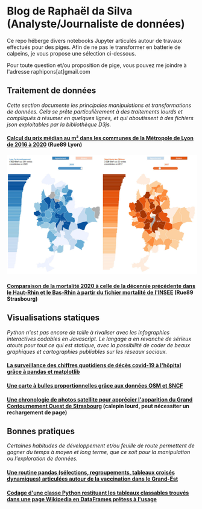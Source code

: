 # Blog de Raphaël da Silva (Analyste/Journaliste de données)

Ce repo héberge divers notebooks Jupyter articulés autour de travaux effectués pour des piges. Afin de ne pas le transformer en batterie de calpeins, je vous propose une sélection ci-dessous.

Pour toute question et/ou proposition de pige, vous pouvez me joindre à l'adresse raphipons[at]gmail.com

## Traitement de données

*Cette section documente les principales manipulations et transformations de données. Cela se prête particulièrement à des traitements lourds et compliqués à résumer en quelques lignes, et qui aboutissent à des fichiers json exploitables par la bibliothèque D3js.*

#### [Calcul du prix médian au m² dans les communes de la Métropole de Lyon de 2016 à 2020](https://github.com/raphadasilva/blog_rdasilva/blob/master/autodonnees/immo_lyon_1520/DVF%20localis%C3%A9e%20Lyon%20et%20alentours.ipynb) (Rue89 Lyon)

![immo_lyon](https://raw.githubusercontent.com/raphadasilva/blog_rdasilva/3f1e4b3c33d7c39a766cf2c786d0031deee751b8/autodonnees/immo_lyon_1520/app_immolyo.jpg)

#### [Comparaison de la mortalité 2020 à celle de la décennie précédente dans le Haut-Rhin et le Bas-Rhin à partir du fichier mortalité de l'INSEE](https://github.com/raphadasilva/blog_rdasilva/blob/master/autodonnees/mortalite_INSEE/Mortalit%C3%A9%20-%20totaux%2C%20moyenne%20et%20segmentation%20avec%20pandas.ipynb) (Rue89 Strasbourg)

## Visualisations statiques

*Python n'est pas encore de taille à rivaliser avec les infographies interactives codables en Javascript. Le langage a en revanche de sérieux atouts pour tout ce qui est statique, avec la possibilité de coder de beaux graphiques et cartographies publiables sur les réseaux sociaux.*

#### [La surveillance des chiffres quotidiens de décès covid-19 à l'hôpital grâce à pandas et matplotlib](https://github.com/raphadasilva/blog_rdasilva/blob/master/visualisations/deces_covid_vizu_simples/Visualisation%20simples%20-%20Python%20panda%20matplotlib.ipynb)

#### [Une carte à bulles proportionnelles grâce aux données OSM et SNCF](https://github.com/raphadasilva/blog_rdasilva/blob/master/geographie/visualisation%20statique/visualisation_frequentation_ter.ipynb)

#### [Une chronologie de photos satellite pour apprécier l'apparition du Grand Contournement Ouest de Strasbourg](https://github.com/raphadasilva/blog_rdasilva/blob/master/geographie/GIF%20satellite/Gif%20d%27images%20satellites%20avec%20repere%20-%20SentinelHub%20%2B%20PIL%20%2B%20rasterio%20%2B%20geopandas%20(GH).ipynb) (calepin lourd, peut nécessiter un rechargement de page)

## Bonnes pratiques

*Certaines habitudes de développement et/ou feuille de route permettent de gagner du temps à moyen et long terme, que ce soit pour la manipulation ou l'exploration de données.*

#### [Une routine pandas (sélections, regroupements, tableaux croisés dynamiques) articulées autour de la vaccination dans le Grand-Est](https://github.com/raphadasilva/blog_rdasilva/blob/master/autodonnees/routine_pandas/routine_pandas_vac_ge.ipynb)

#### [Codage d'une classe Python restituant les tableaux classables trouvés dans une page Wikipedia en DataFrames prêtess à l'usage](https://github.com/raphadasilva/blog_rdasilva/blob/master/bonnes_pratiques/wikidaper/Wikidaper_Introduction_aux_classes_Python_%2B_regex.ipynb)
